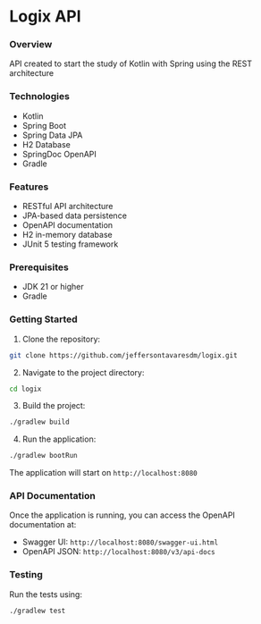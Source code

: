 # Logix API

### Overview
API created to start the study of Kotlin with Spring using the REST architecture

### Technologies
- Kotlin
- Spring Boot
- Spring Data JPA
- H2 Database
- SpringDoc OpenAPI
- Gradle

### Features
- RESTful API architecture
- JPA-based data persistence
- OpenAPI documentation
- H2 in-memory database
- JUnit 5 testing framework

### Prerequisites
- JDK 21 or higher
- Gradle

### Getting Started

1. Clone the repository:
```bash
git clone https://github.com/jeffersontavaresdm/logix.git
```

2. Navigate to the project directory:
```bash
cd logix
```

3. Build the project:
```bash
./gradlew build
```

4. Run the application:
```bash
./gradlew bootRun
```

The application will start on `http://localhost:8080`

### API Documentation
Once the application is running, you can access the OpenAPI documentation at:
- Swagger UI: `http://localhost:8080/swagger-ui.html`
- OpenAPI JSON: `http://localhost:8080/v3/api-docs`

### Testing
Run the tests using:
```bash
./gradlew test
```
